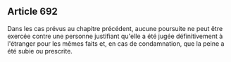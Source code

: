 Article 692
----
Dans les cas prévus au chapitre précédent, aucune poursuite ne peut être exercée
contre une personne justifiant qu'elle a été jugée définitivement à l'étranger
pour les mêmes faits et, en cas de condamnation, que la peine a été subie ou
prescrite.
